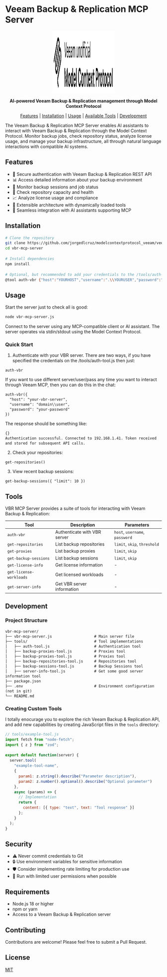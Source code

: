 # Veeam Backup & Replication MCP Server

<p align="center">
  <img src="assets/vbr-mcp-logo.png" alt="VBR MCP Server Logo" width="200" height="200" />
</p>

<p align="center">
  <strong>AI-powered Veeam Backup & Replication management through Model Context Protocol</strong>
</p>

<p align="center">
  <a href="#features">Features</a> |
  <a href="#installation">Installation</a> |
  <a href="#usage">Usage</a> |
  <a href="#tools">Available Tools</a> |
  <a href="#development">Development</a>
</p>

The Veeam Backup & Replication MCP Server enables AI assistants to interact with Veeam Backup & Replication through the Model Context Protocol. Monitor backup jobs, check repository status, analyze license usage, and manage your backup infrastructure, all through natural language interactions with compatible AI systems.

## Features

- 🔐 Secure authentication with Veeam Backup & Replication REST API
- 📊 Access detailed information about your backup environment
- 📝 Monitor backup sessions and job status
- 💾 Check repository capacity and health
- 📈 Analyze license usage and compliance
- 🧩 Extensible architecture with dynamically loaded tools
- 🤖 Seamless integration with AI assistants supporting MCP

## Installation

```bash
# Clone the repository
git clone https://github.com/jorgedlcruz/modelcontextprotocol_veeam/veeam-backup-and-replication-mcp.git
cd vbr-mcp-server

# Install dependencies
npm install

# Optional, but recommended to add your credentials to the /tools/auth-tool.js. If not you will need to use the next every time you use it. which is not ideal to pass user/pass plain in the AI context
@tool auth-vbr {"host":"YOURHOST","username":".\\YOURUSER","password":"YOURPASS"}
```

## Usage

Start the server just to check all is good:

```bash
node vbr-mcp-server.js
```

Connect to the server using any MCP-compatible client or AI assistant. The server operates via stdin/stdout using the Model Context Protocol.

### Quick Start

1. Authenticate with your VBR server. There are two ways, if you have specified the credentials on the /tools/auth-tool.js then just:

```
auth-vbr
```

If you want to use different server/user/pass any time you want to interact through Veeam MCP, then you can do this in the chat:

```
auth-vbr({
  "host": "your-vbr-server",
  "username": "domain\\user",
  "password": "your-password"
})
```

The response should be something like:

```
{}
Authentication successful. Connected to 192.168.1.41. Token received and stored for subsequent API calls.
```

2. Check your repositories:

```
get-repositories()
```

3. View recent backup sessions:

```
get-backup-sessions({ "limit": 10 })
```

## Tools

VBR MCP Server provides a suite of tools for interacting with Veeam Backup & Replication:

| Tool | Description | Parameters |
|------|-------------|------------|
| `auth-vbr` | Authenticate with VBR server | `host`, `username`, `password` |
| `get-repositories` | List backup repositories | `limit`, `skip`, `threshold` |
| `get-proxies` | List backup proxies | `limit`, `skip` |
| `get-backup-sessions` | List backup sessions | `limit`, `skip` |
| `get-license-info` | Get license information | - |
| `get-license-workloads` | Get licensed workloads | - |
| `get-server-info` | Get VBR server information | - |

## Development

### Project Structure

```
vbr-mcp-server/
├── vbr-mcp-server.js                   # Main server file
├── tools/                              # Tool implementations
│   ├── auth-tool.js                    # Authentication tool
│   ├── backup-proxies-tool.js          # Proxies tool
│   ├── backup-proxies-tool.js          # Proxies tool
│   ├── backup-repositories-tool.js     # Repositories tool
│   ├── backup-sessions-tool.js         # Backup Sessions tool
│   ├── server-info-tool.js             # Get some good server information tool
├── package.json
├── .env                                # Environment configuration (not in git)
└── README.md
```

### Creating Custom Tools

I totally enocurage you to explore the rich Veeam Backup & Replication API, and add new capabilities by creating JavaScript files in the `tools` directory:

```javascript
// tools/example-tool.js
import fetch from "node-fetch";
import { z } from "zod";

export default function(server) {
  server.tool(
    "example-tool-name",
    {
      param1: z.string().describe("Parameter description"),
      param2: z.number().optional().describe("Optional parameter")
    },
    async (params) => {
      // Implementation
      return {
        content: [{ type: "text", text: "Tool response" }]
      };
    }
  );
}
```
## Security

- ⚠️ Never commit credentials to Git
- 🔒 Use environment variables for sensitive information
- 🛡️ Consider implementing rate limiting for production use
- 🔐 Run with limited user permissions when possible

## Requirements

- Node.js 18 or higher
- npm or yarn
- Access to a Veeam Backup & Replication server

## Contributing

Contributions are welcome! Please feel free to submit a Pull Request.

## License

[MIT](LICENSE)
